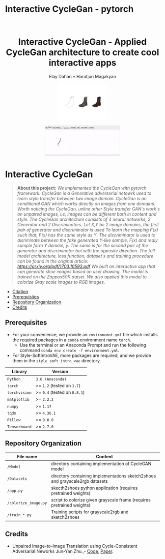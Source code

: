 # Interactive CycleGan - pytorch

<h1 align="center">
  <br>
Interactive CycleGan - Applied CycleGan architecture to create cool interactive apps
  <br>
</h1>
  <p align="center">
    Elay Dahan •
    Harutjun Magakyan
  </p>


<p align="center">
  <img src="https://github.com/Harutjun/DeepLearning/blob/EvaluationScript/assets/sketch2shoes.png" height="120">
</p>
<p align="center">
  <img src="https://github.com/Harutjun/DeepLearning/blob/EvaluationScript/assets/app_gif.gif" height="100">
</p>

# Interactive CycleGan

> **About this project:** *We implemented the CycleGan with pytorch framework.
CycleGan is a Generative adverserial netowrk used to learn style transfer between two image domain.
CycleGan is an conditional GAN which works directly on images from one domains.
Worth noticing the CycleGan, unline other Style transfer GAN's work's on unpaired images, i.e, images can be different both in content and style.
The CycleGan architecture consists of 4 neural networks, 2 Generator and 2 Discriminators.
Let X,Y be 2 image domains, the first pair of generator and discriminator is used 
To learn the mapping F(x) such that, F(x) has the same style as Y.
The discriminator is used to disriminate between the fake generated Y-like sample, F(x) and realy sample form Y domain, y.
The same is for the second pair of the generator and discriminator but with the opposite direction.
The full model architecture, loss function, dataset's and training procedure can be found in the original article: https://arxiv.org/pdf/1703.10593.pdf
We built an interactive app that can generate shoe images based on user drawing.
The model is trained on the Zappos50K datset.
We also applied this model to colorize Gray scale images to RGB images.*

  * [Citation](#citation)
  * [Prerequisites](#prerequisites)
  * [Repository Organization](#repository-organization)
  * [Credits](#credits)
    

## Prerequisites

* For your convenience, we provide an `environemnt.yml` file which installs the required packages in a `conda` environment name `torch`.
    * Use the terminal or an Anaconda Prompt and run the following command `conda env create -f environment.yml`.
* For Style-SoftIntroVAE, more packages are required, and we provide them in the `style_soft_intro_vae` directory.


|Library         | Version |
|----------------------|----|
|`Python`|  `3.6 (Anaconda)`|
|`torch`|  >= `1.2` (tested on `1.7`)|
|`torchvision`|  >= `0.4` (tested on `0.8.1`) |
|`matplotlib`|  >= `2.2.2`|
|`numpy`|  >= `1.17`|
|`tqdm`| >= `4.36.1`|
|`Pillow`| >= `9.0.0`|
|`Tensorboard`| >= `2.7.0`|


## Repository Organization

|File name         | Content |
|----------------------|------|
|`/Model`| directory containing implementation of CycleGAN model|
|`/Datasets`| directory containing implementations sketch2shoes and grayscale2rgb datasets|
|`/app.py`| skecth2shoes python application (requires pretrained weights)|
|`/colorize_image.py`| script to colorize given grayscale frame (requires pretrained weights)|
|`/train_*.py`| Training scripts for grayscale2rgb and sketch2shoes|


## Credits
* Unpaired Image-to-Image Translation using Cycle-Consistent Adversarial Neworks Jun-Yan Zhu.,- [Code](https://github.com/junyanz/CycleGAN), [Paper](https://arxiv.org/pdf/1703.10593.pdf).

